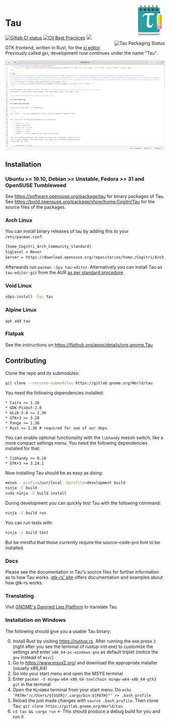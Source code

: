 <a href="https://gitlab.gnome.org/World/tau">
    <img src="./data/icons//hicolor/scalable/apps/org.gnome.Tau.svg" alt="Tau logo" title="Tau" align="right" height="100" />
</a>

# Tau
[![Gitlab CI status](https://gitlab.gnome.org/World/Tau/badges/master/pipeline.svg)](https://gitlab.gnome.org/World/Tau/commits/master)
[![CII Best Practices](https://bestpractices.coreinfrastructure.org/projects/2711/badge)](https://bestpractices.coreinfrastructure.org/projects/2711)
<a href="https://flathub.org/apps/details/org.gnome.Tau">
    <img src="https://flathub.org/assets/badges/flathub-badge-i-en.png" width="85px" />
</a>
<a href="https://repology.org/metapackage/tau-editor">
    <img src="https://repology.org/badge/vertical-allrepos/tau-editor.svg" alt="Tau Packaging Status" align="right">
</a>


GTK frontend, written in Rust, for the [xi editor](https://github.com/xi-editor/xi-editor).
Previously called gxi, development now continues under the name "Tau".

![screenshot](/data/screenshot.png?raw=true)

## Installation

### Ubuntu >= 19.10, Debian >= Unstable, Fedora >= 31 and OpenSUSE Tumbleweed

See https://software.opensuse.org/package/tau for binary packages of Tau. See https://build.opensuse.org/package/show/home:Cogitri/Tau for the source files of the packages. 

### Arch Linux

You can install binary releases of tau by adding this to your `/etc/pacman.conf`:

```sh
[home_Cogitri_Arch_Community_standard]
SigLevel = Never
Server = https://download.opensuse.org/repositories/home:/Cogitri/Arch_Community_standard/$arch
```

Afterwards run `pacman -Syu tau-editor`. Alternatively you can install Tau as `tau-editor-git` from the AUR [as per standard procedure](https://wiki.archlinux.org/index.php/Arch_User_Repository).

### Void Linux

```sh
xbps-install -Syu tau
```

### Alpine Linux
```
apk add tau
```

### Flatpak

See the instructions on https://flathub.org/apps/details/org.gnome.Tau

## Contributing

Clone the repo and its submodules:

```sh
git clone --recurse-submodules https://gitlab.gnome.org/World/tau
```

You need the following dependencies installed:

	* Cairo >= 1.16
	* GDK-Pixbuf-2.0
	* GLib-2.0 >= 2.36
	* GTK+3 >= 3.20
	* Pango >= 1.38
	* Rust >= 1.36 # required for one of our deps

You can enable optional functionality with the `libhandy` meson switch,
like a more compact settings menu. You need the following dependencies
installed for that:

	* libhandy >= 0.10
	* GTK+3 >= 3.24.1

Now installing Tau should be as easy as doing:


```sh
meson --prefix=/usr/local -Dprofile=development build
ninja -C build
sudo ninja -C build install
```

During development you can quickly test Tau with the following command:

```sh
ninja -C build run
```

You can run tests with:

```sh
ninja -C build test
```

But be mindful that those currently require the source-code-pro font to be installed.

### Docs

Please see the documentation in Tau's source files for further information as to
how Tau works.
[gtk-rs' site](https://gtk-rs.org/) offers documentation and examples about how gtk-rs works.

### Translating

Visit [GNOME's Damned Lies Platform](https://l10n.gnome.org/module/tau/) to translate Tau.


### Installation on Windows

The following should give you a usable Tau binary:

0) Install Rust by visiting https://rustup.rs. After running the exe press `2` (right after you see the terminal of rustup-init.exe) to customize the settings and enter `x86_64-pc-windows-gnu` as default triplet (notice the `gnu` instead of `msvc`)
1) Go to https://www.msys2.org/ and download the appropriate installer (usually x86_64)
2) Go into your start menu and open the MSYS terminal
3) Enter `pacman -S mingw-w64-x86_64-toolchain mingw-w64-x86_64-gtk3 git` in the terminal
4) Open the `MinGW64` terminal from your start menu. Do `echo 'PATH="/c/Users/${USER}/.cargo/bin:${PATH}"' >> .bash_profile`
5) Reload the just made changes with `source .bash_profile`. Then clone Tau: `git clone https://gitlab.gnome.org/World/tau`.
6) `cd tau && cargo run` <- This should produce a debug build for you and run it.
